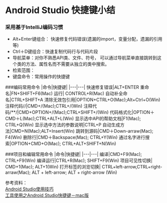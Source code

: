 # Android Studio 快捷键小结

### 采用基于IntelliJ编码习惯   
- Alt+Enter键组合： 快速修复代码错误(遗漏的import，变量分配，遗漏的引用等)  
- Ctrl＋D键组合：快速复制代码行与代码片段  
- 导航菜单：对你不熟悉API类、文件、符号， 可以通过导航菜单直接跳转到这个类的方法、属性名而不需要从独立的类中搜索。    
- 检索范围：  
- 键盘命令：常用操作的快捷键   

###编码常用命令
|命令|快捷键|
|---|---|
快速修复错误|ALT+ENTER
重命名|FN+SHIFT+F6(Mac)
运行| CONTROL+R(Mac)
自动补全命名|CTRL+SHIFT+A
清除无效包引用|OPTION+CTRL+O(Mac);Alt+Ctrl+O(Win)
注释代码//|CMD+/(Mac);CTRL+/(Win)
注释代码/**/|CMD+OPTION+/(Mac);CTRL+SHIFT+/(Win)
代码格式化|OPTION＋CMD＋L(Mac);CTRL+ALT+L(Win)
显示选中API的帮助文档|F1(Mac); CTRL+Q(Win)
显示选中方法的参数说明|CTRL+P
自动生成方法|CMD+N(Mac);ALT+Insert(Win)
跳转到源码|CMD＋Down-arraw(Mac); F4(Win)
删除行|CMD＋Backspace(Mac); CTRL+Y(Win)
通过名字进行搜索|OPTION+CMD+O(Mac); CTRL+ALT+SHIFT+N(Win)

###项目和编辑常用命令
|命令|快捷键|
|---|---|
编译|CMD+F9(Mac); CTRL+F9(Win)
编译运行|CTRL+R(Mac); SHIFT+F9(Win) 
项目可见性切换| CMD+1(Mac); ALT+1(Win) 
打开标签的浏览切换| CTRL+left-arrow,CTRL+right-arraw(Mac); ALT + left-arrow; ALT + right-arrow (Win)

参考资料：   
[Android Studio使用技巧](http://community.easemob.com/article/825307831?utm_source=edm&utm_campaign=29&email=2656079093@qq.com)   
[工具使用之Android Studio快捷键－mac版](http://blog.csdn.net/janice0529/article/details/45322871)
